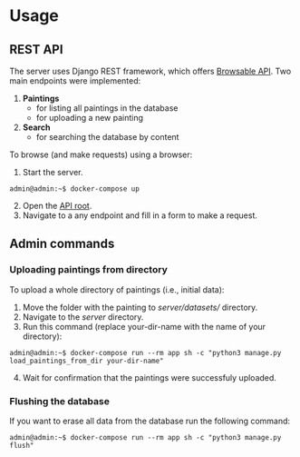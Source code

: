 # Usage

## REST API

The server uses Django REST framework, which offers [Browsable API](https://www.django-rest-framework.org/topics/browsable-api/).
Two main endpoints were implemented:

1. **Paintings**
   - for listing all paintings in the database
   - for uploading a new painting
2. **Search**
   - for searching the database by content

To browse (and make requests) using a browser:
1. Start the server.
```console
admin@admin:~$ docker-compose up
``` 
2. Open the [API root](http://127.0.0.1:8000/api/painting/).
3. Navigate to a any endpoint and fill in a form to make a request. 


## Admin commands

### Uploading paintings from directory

To upload a whole directory of paintings (i.e., initial data):

1. Move the folder with the painting to *server/datasets/* directory.
2. Navigate to the *server* directory.
3. Run this command (replace your-dir-name with the name of your directory):
```console
admin@admin:~$ docker-compose run --rm app sh -c "python3 manage.py load_paintings_from_dir your-dir-name"
```  
4. Wait for confirmation that the paintings were successfuly uploaded.


### Flushing the database

If you want to erase all data from the database run the following command: 

```console
admin@admin:~$ docker-compose run --rm app sh -c "python3 manage.py flush"
```

